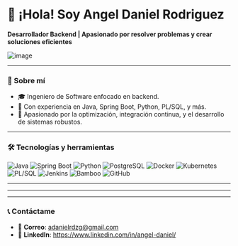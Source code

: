 # 👋 ¡Hola! Soy Angel Daniel Rodriguez
**Desarrollador Backend | Apasionado por resolver problemas y crear soluciones eficientes**

![image](https://github.com/user-attachments/assets/3150fa47-0733-460a-aadf-4c39235d12c6)

---

### 🚀 Sobre mí
- 🎓 Ingeniero de Software enfocado en backend.
- 🌟 Con experiencia en Java, Spring Boot, Python, PL/SQL, y más.
- 🎯 Apasionado por la optimización, integración continua, y el desarrollo de sistemas robustos.

---

### 🛠️ Tecnologías y herramientas
![Java](https://img.shields.io/badge/Java-ED8B00?style=for-the-badge&logo=java&logoColor=white)
![Spring Boot](https://img.shields.io/badge/Spring%20Boot-6DB33F?style=for-the-badge&logo=springboot&logoColor=white)
![Python](https://img.shields.io/badge/Python-3776AB?style=for-the-badge&logo=python&logoColor=white)
![PostgreSQL](https://img.shields.io/badge/PostgreSQL-336791?style=for-the-badge&logo=postgresql&logoColor=white)
![Docker](https://img.shields.io/badge/Docker-2496ED?style=for-the-badge&logo=docker&logoColor=white)
![Kubernetes](https://img.shields.io/badge/Kubernetes-326CE5?style=for-the-badge&logo=kubernetes&logoColor=white)
![PL/SQL](https://img.shields.io/badge/PL%2FSQL-006600?style=for-the-badge&logo=oracle&logoColor=white)
![Jenkins](https://img.shields.io/badge/Jenkins-D24939?style=for-the-badge&logo=jenkins&logoColor=white)
![Bamboo](https://img.shields.io/badge/Bamboo-0052CC?style=for-the-badge&logo=atlassian&logoColor=white)
![GitHub](https://img.shields.io/badge/GitHub-181717?style=for-the-badge&logo=github&logoColor=white)


---
---


---

### 📞 Contáctame
- 📧 **Correo**: adanielrdzg@gmail.com
- 💼 **LinkedIn**: https://www.linkedin.com/in/angel-daniel/

